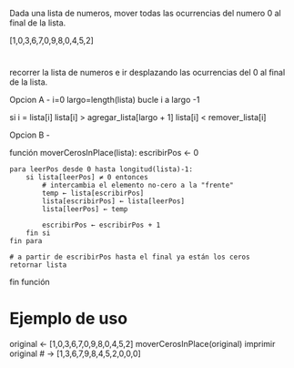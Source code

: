 
Dada una lista de numeros, mover todas las ocurrencias del numero 0 al final de la lista.

[1,0,3,6,7,0,9,8,0,4,5,2]

#

recorrer la lista de numeros e ir desplazando las ocurrencias del 0 al final de la lista.

Opcion A - 
i=0
largo=length(lista)
bucle i a largo -1

  si i = lista[i]
     lista[i] > agregar_lista[largo + 1]
     lista[i] < remover_lista[i]


Opcion B -

función moverCerosInPlace(lista):
    escribirPos ← 0

    para leerPos desde 0 hasta longitud(lista)-1:
        si lista[leerPos] ≠ 0 entonces
            # intercambia el elemento no-cero a la "frente"
            temp ← lista[escribirPos]
            lista[escribirPos] ← lista[leerPos]
            lista[leerPos] ← temp

            escribirPos ← escribirPos + 1
        fin si
    fin para

    # a partir de escribirPos hasta el final ya están los ceros
    retornar lista
fin función

# Ejemplo de uso
original ← [1,0,3,6,7,0,9,8,0,4,5,2]
moverCerosInPlace(original)
imprimir original  # → [1,3,6,7,9,8,4,5,2,0,0,0]    